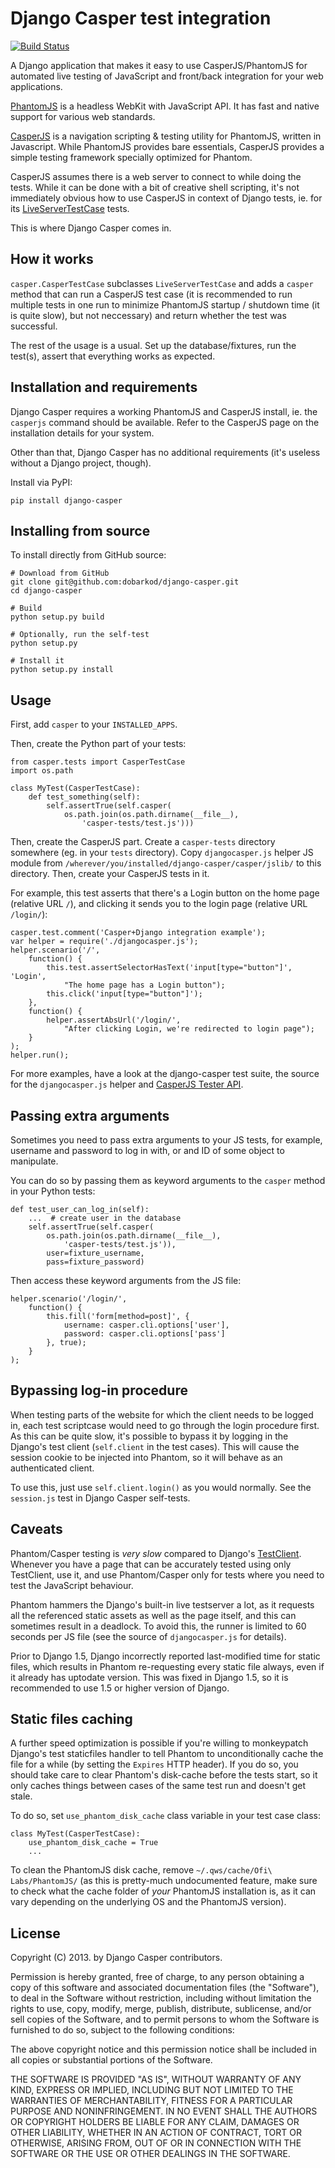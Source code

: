 # Django Casper test integration

[![Build Status](https://travis-ci.org/dobarkod/django-casper.png?branch=master)](https://travis-ci.org/dobarkod/django-casper)

A Django application that makes it easy to use CasperJS/PhantomJS for
automated live testing of JavaScript and front/back integration for your
web applications.

[PhantomJS](http://phantomjs.org/) is a headless WebKit with JavaScript
API. It has fast and native support for various web standards.

[CasperJS](http://casperjs.org/) is a navigation scripting & testing utility
for PhantomJS, written in Javascript. While PhantomJS provides bare
essentials, CasperJS provides a simple testing framework specially optimized
for Phantom.

CasperJS assumes there is a web server to connect to while doing the tests.
While it can be done with a bit of creative shell scripting, it's not
immediately obvious how to use CasperJS in context of Django tests, ie.
for its [LiveServerTestCase](https://docs.djangoproject.com/en/dev/topics/testing/overview/#django.test.LiveServerTestCase)
tests.

This is where Django Casper comes in.

## How it works

`casper.CasperTestCase` subclasses `LiveServerTestCase` and adds a `casper`
method that can run a CasperJS test case (it is recommended to run multiple
tests in one run to minimize PhantomJS startup / shutdown time (it is quite
slow), but not neccessary) and return whether the test was successful.

The rest of the usage is a usual. Set up the database/fixtures, run the
test(s), assert that everything works as expected.

## Installation and requirements

Django Casper requires a working PhantomJS and CasperJS install, ie. the
`casperjs` command should be available. Refer to the CasperJS page on the
installation details for your system.

Other than that, Django Casper has no additional requirements (it's useless
without a Django project, though).

Install via PyPI:

    pip install django-casper

## Installing from source

To install directly from GitHub source:

    # Download from GitHub
    git clone git@github.com:dobarkod/django-casper.git
    cd django-casper

    # Build
    python setup.py build

    # Optionally, run the self-test
    python setup.py

    # Install it
    python setup.py install

## Usage

First, add `casper` to your `INSTALLED_APPS`.

Then, create the Python part of your tests:

    from casper.tests import CasperTestCase
    import os.path

    class MyTest(CasperTestCase):
        def test_something(self):
            self.assertTrue(self.casper(
                os.path.join(os.path.dirname(__file__),
                    'casper-tests/test.js')))

Then, create the CasperJS part. Create a `casper-tests` directory somewhere
(eg. in your `tests` directory). Copy `djangocasper.js` helper JS module
from `/wherever/you/installed/django-casper/casper/jslib/` to this directory.
Then, create your CasperJS tests in it.

For example, this test asserts that there's a Login button on the home
page (relative URL `/`), and clicking it sends you to the login page
(relative URL `/login/`):

    casper.test.comment('Casper+Django integration example');
    var helper = require('./djangocasper.js');
    helper.scenario('/',
        function() {
            this.test.assertSelectorHasText('input[type="button"]', 'Login',
                "The home page has a Login button");
            this.click('input[type="button"]');
        },
        function() {
            helper.assertAbsUrl('/login/',
                "After clicking Login, we're redirected to login page");
        }
    );
    helper.run();

For more examples, have a look at the django-casper test suite, the source
for the `djangocasper.js` helper and
[CasperJS Tester API](http://docs.casperjs.org/en/latest/modules/index.html).

## Passing extra arguments

Sometimes you need to pass extra arguments to your JS tests, for example,
username and password to log in with, or and ID of some object to manipulate.

You can do so by passing them as keyword arguments to the `casper` method
in your Python tests:

    def test_user_can_log_in(self):
        ...  # create user in the database
        self.assertTrue(self.casper(
            os.path.join(os.path.dirname(__file__),
                'casper-tests/test.js')),
            user=fixture_username,
            pass=fixture_password)

Then access these keyword arguments from the JS file:

    helper.scenario('/login/',
        function() {
            this.fill('form[method=post]', {
                username: casper.cli.options['user'],
                password: casper.cli.options['pass']
            }, true);
        }
    );

## Bypassing log-in procedure

When testing parts of the website for which the client needs to be logged in,
each test scriptcase would need to go through the login procedure first. As
this can be quite slow, it's possible to bypass it by logging in the
Django's test client (`self.client` in the test cases). This will cause the
session cookie to be injected into Phantom, so it will behave as an
authenticated client.

To use this, just use `self.client.login()` as you would normally. See the
`session.js` test in Django Casper self-tests.

## Caveats

Phantom/Casper testing is *very slow* compared to Django's
[TestClient](https://docs.djangoproject.com/en/dev/intro/tutorial05/#the-django-test-client).
Whenever you have a page that can be accurately tested using only TestClient,
use it, and use Phantom/Casper only for tests where you need to test the
JavaScript behaviour.

Phantom hammers the Django's built-in live testserver a lot, as it requests
all the referenced static assets as well as the page itself, and this can
sometimes result in a deadlock. To avoid this, the runner is limited to 60
seconds per JS file (see the source of `djangocasper.js` for details).

Prior to Django 1.5, Django incorrectly reported last-modified time for
static files, which results in Phantom re-requesting every static file
always, even if it already has uptodate version. This was fixed in Django 1.5,
so it is recommended to use 1.5 or higher version of Django.

## Static files caching

A further speed optimization is possible if you're willing to monkeypatch
Django's test staticfiles handler to tell Phantom to unconditionally cache
the file for a while (by setting the `Expires` HTTP header). If you do so,
you should take care to clear Phantom's disk-cache before the tests start,
so it only caches things between cases of the same test run and doesn't get
stale.

To do so, set `use_phantom_disk_cache` class variable in your test case class:

    class MyTest(CasperTestCase):
        use_phantom_disk_cache = True
        ...

To clean the PhantomJS disk cache, remove `~/.qws/cache/Ofi\ Labs/PhantomJS/`
(as this is pretty-much undocumented feature, make sure to check what the
cache folder of *your* PhantomJS installation is, as it can vary depending
on the underlying OS and the PhantomJS version).

## License

Copyright (C) 2013. by Django Casper contributors.

Permission is hereby granted, free of charge, to any person obtaining a copy of
this software and associated documentation files (the "Software"), to deal in
the Software without restriction, including without limitation the rights to
use, copy, modify, merge, publish, distribute, sublicense, and/or sell copies
of the Software, and to permit persons to whom the Software is furnished to do
so, subject to the following conditions:

The above copyright notice and this permission notice shall be included in all
copies or substantial portions of the Software.

THE SOFTWARE IS PROVIDED "AS IS", WITHOUT WARRANTY OF ANY KIND, EXPRESS OR
IMPLIED, INCLUDING BUT NOT LIMITED TO THE WARRANTIES OF MERCHANTABILITY,
FITNESS FOR A PARTICULAR PURPOSE AND NONINFRINGEMENT. IN NO EVENT SHALL THE
AUTHORS OR COPYRIGHT HOLDERS BE LIABLE FOR ANY CLAIM, DAMAGES OR OTHER
LIABILITY, WHETHER IN AN ACTION OF CONTRACT, TORT OR OTHERWISE, ARISING FROM,
OUT OF OR IN CONNECTION WITH THE SOFTWARE OR THE USE OR OTHER DEALINGS IN THE
SOFTWARE.
